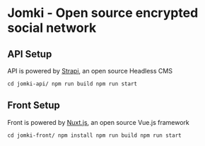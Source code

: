 # Jomki - Open source encrypted social network

## API Setup

API is powered by [Strapi](https://github.com/strapi/strapi), an open source Headless CMS

`cd jomki-api/
npm run build
npm run start`

## Front Setup

Front is powered by [Nuxt.js](https://github.com/nuxt/nuxt.js), an open source Vue.js framework

`cd jomki-front/
npm install
npm run build
npm run start`
